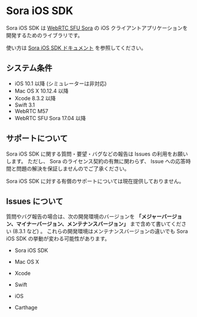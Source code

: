 # Sora iOS SDK

Sora iOS SDK は [WebRTC SFU Sora](https://sora.shiguredo.jp) の iOS クライアントアプリケーションを開発するためのライブラリです。

使い方は [Sora iOS SDK ドキュメント](https://sora.shiguredo.jp/ios-sdk-doc/) を参照してください。

## システム条件

- iOS 10.1 以降 (シミュレーターは非対応)
- Mac OS X 10.12.4 以降
- Xcode 8.3.2 以降
- Swift 3.1
- WebRTC M57
- WebRTC SFU Sora 17.04 以降

## サポートについて

Sora iOS SDK に関する質問・要望・バグなどの報告は Issues の利用をお願いします。
ただし、 Sora のライセンス契約の有無に関わらず、 Issue への応答時間と問題の解決を保証しませんのでご了承ください。

Sora iOS SDK に対する有償のサポートについては現在提供しておりません。

## Issues について

質問やバグ報告の場合は、次の開発環境のバージョンを **「メジャーバージョン、マイナーバージョン、メンテナンスバージョン」** まで含めて書いてください (8.3.1 など) 。
これらの開発環境はメンテナンスバージョンの違いでも Sora iOS SDK の挙動が変わる可能性があります。

- Sora iOS SDK

- Mac OS X

- Xcode

- Swift

- iOS

- Carthage
